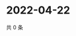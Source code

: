 # 2022-04-22

共 0 条

<!-- BEGIN WEIBO -->
<!-- 最后更新时间 Fri Apr 22 2022 16:00:35 GMT+0800 (China Standard Time) -->

<!-- END WEIBO -->
